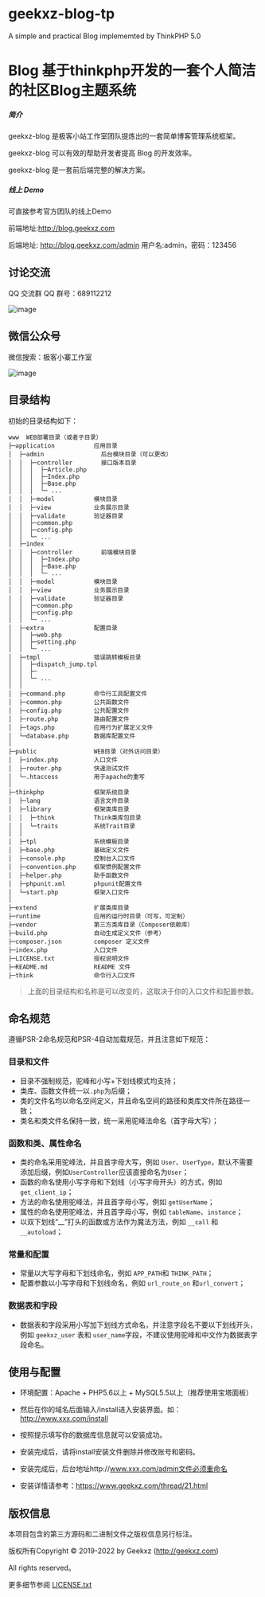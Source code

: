 # geekxz-blog-tp
A simple and practical Blog implememted by ThinkPHP 5.0

Blog 基于thinkphp开发的一套个人简洁的社区Blog主题系统
=====================================================

##### 简介

geekxz-blog 是极客小站工作室团队提炼出的一套简单博客管理系统框架。

geekxz-blog 可以有效的帮助开发者提高 Blog 的开发效率。

geekxz-blog 是一套前后端完整的解决方案。

##### 线上 Demo

可直接参考官方团队的线上Demo 

前端地址:http://blog.geekxz.com 

后端地址: http://blog.geekxz.com/admin 用户名:admin，密码：123456


## 讨论交流

QQ 交流群
QQ 群号：689112212

![image](http://blog.geekxz.com/qq.jpg)



## 微信公众号
微信搜索：极客小寨工作室

![image](http://blog.geekxz.com/wx_code.jpg)





## 目录结构

初始的目录结构如下：

~~~
www  WEB部署目录（或者子目录）
├─application           应用目录
│  ├─admin                后台模块目录（可以更改）
│  │  ├─controller        接口版本目录
│  │  │  ├─Article.php
│  │  │  ├─Index.php
│  │  │  ├─Base.php
│  │  │  └─ ...
│  │  ├─model           模块目录
│  │  ├─view            业务展示目录
│  │  ├─validate        验证器目录
│  │  ├─common.php
│  │  ├─config.php
│  │  └─ ...
│  ├─index
│  │  ├─controller        前端模块目录
│  │  │  ├─Index.php
│  │  │  ├─Base.php
│  │  │  └─ ...
│  │  ├─model           模块目录
│  │  ├─view            业务展示目录
│  │  ├─validate        验证器目录
│  │  ├─common.php
│  │  ├─config.php
│  │  └─ ...
│  ├─extra              配置目录
│  │  ├─web.php           
│  │  ├─setting.php        
│  │  └─ ...            
│  ├─tmpl              	错误跳转模板目录
│  │  ├─dispatch_jump.tpl           
│  │  ├─      
│  │  └─ ...            
│  │
│  ├─command.php        命令行工具配置文件
│  ├─common.php         公共函数文件
│  ├─config.php         公共配置文件
│  ├─route.php          路由配置文件
│  ├─tags.php           应用行为扩展定义文件
│  └─database.php       数据库配置文件
│
├─public                WEB目录（对外访问目录）
│  ├─index.php          入口文件
│  ├─router.php         快速测试文件
│  └─.htaccess          用于apache的重写
│
├─thinkphp              框架系统目录
│  ├─lang               语言文件目录
│  ├─library            框架类库目录
│  │  ├─think           Think类库包目录
│  │  └─traits          系统Trait目录
│  │
│  ├─tpl                系统模板目录
│  ├─base.php           基础定义文件
│  ├─console.php        控制台入口文件
│  ├─convention.php     框架惯例配置文件
│  ├─helper.php         助手函数文件
│  ├─phpunit.xml        phpunit配置文件
│  └─start.php          框架入口文件
│
├─extend                扩展类库目录
├─runtime               应用的运行时目录（可写，可定制）
├─vendor                第三方类库目录（Composer依赖库）
├─build.php             自动生成定义文件（参考）
├─composer.json         composer 定义文件
├─index.php             入口文件
├─LICENSE.txt           授权说明文件
├─README.md             README 文件
├─think                 命令行入口文件
~~~


> 上面的目录结构和名称是可以改变的，这取决于你的入口文件和配置参数。

## 命名规范

遵循PSR-2命名规范和PSR-4自动加载规范，并且注意如下规范：

### 目录和文件

*   目录不强制规范，驼峰和小写+下划线模式均支持；
*   类库、函数文件统一以`.php`为后缀；
*   类的文件名均以命名空间定义，并且命名空间的路径和类库文件所在路径一致；
*   类名和类文件名保持一致，统一采用驼峰法命名（首字母大写）；

### 函数和类、属性命名

*   类的命名采用驼峰法，并且首字母大写，例如 `User`、`UserType`，默认不需要添加后缀，例如`UserController`应该直接命名为`User`；
*   函数的命名使用小写字母和下划线（小写字母开头）的方式，例如 `get_client_ip`；
*   方法的命名使用驼峰法，并且首字母小写，例如 `getUserName`；
*   属性的命名使用驼峰法，并且首字母小写，例如 `tableName`、`instance`；
*   以双下划线“__”打头的函数或方法作为魔法方法，例如 `__call` 和 `__autoload`；

### 常量和配置

*   常量以大写字母和下划线命名，例如 `APP_PATH`和 `THINK_PATH`；
*   配置参数以小写字母和下划线命名，例如 `url_route_on` 和`url_convert`；

### 数据表和字段

*   数据表和字段采用小写加下划线方式命名，并注意字段名不要以下划线开头，例如 `geekxz_user` 表和 `user_name`字段，不建议使用驼峰和中文作为数据表字段命名。

## 使用与配置

*   环境配置：Apache + PHP5.6以上 + MySQL5.5以上（推荐使用宝塔面板）

*   然后在你的域名后面输入/install进入安装界面。如：http://www.xxx.com/install

*   按照提示填写你的数据库信息就可以安装成功。

*   安装完成后，请将install安装文件删除并修改账号和密码。

*   安装完成后，后台地址http://www.xxx.com/admin文件必须重命名

*   安装详情请参考：https://www.geekxz.com/thread/21.html

## 版权信息


本项目包含的第三方源码和二进制文件之版权信息另行标注。

版权所有Copyright © 2019-2022 by Geekxz (http://geekxz.com)

All rights reserved。

更多细节参阅 [LICENSE.txt](LICENSE.txt)
